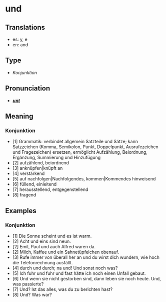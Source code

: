 # und
## Translations
- es: y, e
- en: and
## Type
- _Konjunktion_
## Pronunciation
- **_[ʊnt](https://commons.wikimedia.org/wiki/File:De-und.ogg)_**
## Meaning
### Konjunktion
- [1] Grammatik: verbindet allgemein Satzteile und Sätze; kann Satzzeichen (Komma, Semikolon, Punkt, Doppelpunkt, Ausrufezeichen und Fragezeichen) ersetzen, ermöglicht Aufzählung, Beiordnung, Ergänzung, Summierung und Hinzufügung
- [2] aufzählend, beiordnend
- [3] anknüpfen|knüpft an
- [4] verstärkend
- [5] auf nachfolgen|Nachfolgendes, kommen|Kommendes hinweisend
- [6] füllend, einleitend
- [7] herausstellend, entgegenstellend
- [8] fragend
## Examples
### Konjunktion
- [1] Die Sonne scheint und es ist warm.
- [2] Acht und eins sind neun.
- [2] Emil, Paul und auch Alfred waren da.
- [2] Milch, Kaffee und ein Sahnetüpfelchen obenauf.
- [3] Rufe immer von überall her an und du wirst dich wundern, wie hoch die Telefonrechnung ausfällt.
- [4] durch und durch; na und! Und sonst noch was?
- [5] Ich fuhr und fuhr und fast hätte ich noch einen Unfall gebaut.
- [6] Und wenn sie nicht gestorben sind, dann leben sie noch heute. Und, was passierte?
- [7] Und? Ist das alles, was du zu berichten hast?
- [8] Und? Was war?
